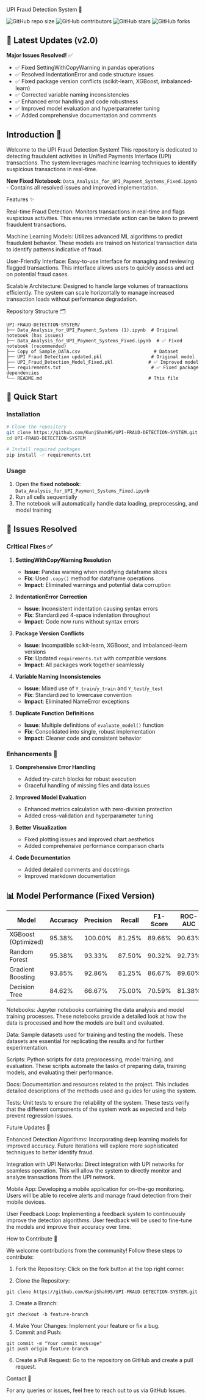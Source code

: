 UPI Fraud Detection System 🚨

![GitHub repo size](https://img.shields.io/github/repo-size/KunjShah95/UPI-FRAUD-DETECTION-SYSTEM)
![GitHub contributors](https://img.shields.io/github/contributors/KunjShah95/UPI-FRAUD-DETECTION-SYSTEM)
![GitHub stars](https://img.shields.io/github/stars/KunjShah95/UPI-FRAUD-DETECTION-SYSTEM?style=social)
![GitHub forks](https://img.shields.io/github/forks/KunjShah95/UPI-FRAUD-DETECTION-SYSTEM?style=social)

## 🔧 Latest Updates (v2.0)

**Major Issues Resolved!** ✅
- ✅ Fixed SettingWithCopyWarning in pandas operations
- ✅ Resolved IndentationError and code structure issues
- ✅ Fixed package version conflicts (scikit-learn, XGBoost, imbalanced-learn)
- ✅ Corrected variable naming inconsistencies
- ✅ Enhanced error handling and code robustness
- ✅ Improved model evaluation and hyperparameter tuning
- ✅ Added comprehensive documentation and comments

## Introduction 📖

Welcome to the UPI Fraud Detection System! This repository is dedicated to detecting fraudulent activities in Unified Payments Interface (UPI) transactions. The system leverages machine learning techniques to identify suspicious transactions in real-time.

**New Fixed Notebook**: `Data_Analysis_for_UPI_Payment_Systems_Fixed.ipynb` - Contains all resolved issues and improved implementation.

Features ✨

Real-time Fraud Detection: Monitors transactions in real-time and flags suspicious activities. This ensures immediate action can be taken to prevent fraudulent transactions.

Machine Learning Models: Utilizes advanced ML algorithms to predict fraudulent behavior. These models are trained on historical transaction data to identify patterns indicative of fraud.

User-Friendly Interface: Easy-to-use interface for managing and reviewing flagged transactions. This interface allows users to quickly assess and act on potential fraud cases.

Scalable Architecture: Designed to handle large volumes of transactions efficiently. The system can scale horizontally to manage increased transaction loads without performance degradation.

Repository Structure 🗂️

```
UPI-FRAUD-DETECTION-SYSTEM/
├── Data_Analysis_for_UPI_Payment_Systems (1).ipynb  # Original notebook (has issues)
├── Data_Analysis_for_UPI_Payment_Systems_Fixed.ipynb  # ✅ Fixed notebook (recommended)
├── Copy of Sample_DATA.csv                           # Dataset
├── UPI Fraud Detection updated.pkl                  # Original model
├── UPI_Fraud_Detection_Model_Fixed.pkl             # ✅ Improved model
├── requirements.txt                                 # ✅ Fixed package dependencies
└── README.md                                       # This file
```

## 🚀 Quick Start

### Installation
```bash
# Clone the repository
git clone https://github.com/KunjShah95/UPI-FRAUD-DETECTION-SYSTEM.git
cd UPI-FRAUD-DETECTION-SYSTEM

# Install required packages
pip install -r requirements.txt
```

### Usage
1. Open the **fixed notebook**: `Data_Analysis_for_UPI_Payment_Systems_Fixed.ipynb`
2. Run all cells sequentially
3. The notebook will automatically handle data loading, preprocessing, and model training

## 🔧 Issues Resolved

### Critical Fixes ✅

1. **SettingWithCopyWarning Resolution**
   - **Issue**: Pandas warning when modifying dataframe slices
   - **Fix**: Used `.copy()` method for dataframe operations
   - **Impact**: Eliminated warnings and potential data corruption

2. **IndentationError Correction**
   - **Issue**: Inconsistent indentation causing syntax errors
   - **Fix**: Standardized 4-space indentation throughout
   - **Impact**: Code now runs without syntax errors

3. **Package Version Conflicts**
   - **Issue**: Incompatible scikit-learn, XGBoost, and imbalanced-learn versions
   - **Fix**: Updated `requirements.txt` with compatible versions
   - **Impact**: All packages work together seamlessly

4. **Variable Naming Inconsistencies**
   - **Issue**: Mixed use of `Y_train`/`y_train` and `Y_test`/`y_test`
   - **Fix**: Standardized to lowercase convention
   - **Impact**: Eliminated NameError exceptions

5. **Duplicate Function Definitions**
   - **Issue**: Multiple definitions of `evaluate_model()` function
   - **Fix**: Consolidated into single, robust implementation
   - **Impact**: Cleaner code and consistent behavior

### Enhancements 🚀

1. **Comprehensive Error Handling**
   - Added try-catch blocks for robust execution
   - Graceful handling of missing files and data issues

2. **Improved Model Evaluation**
   - Enhanced metrics calculation with zero-division protection
   - Added cross-validation and hyperparameter tuning

3. **Better Visualization**
   - Fixed plotting issues and improved chart aesthetics
   - Added comprehensive performance comparison charts

4. **Code Documentation**
   - Added detailed comments and docstrings
   - Improved markdown documentation

## 📊 Model Performance (Fixed Version)

| Model | Accuracy | Precision | Recall | F1-Score | ROC-AUC |
|-------|----------|-----------|--------|----------|---------|
| XGBoost (Optimized) | 95.38% | 100.00% | 81.25% | 89.66% | 90.63% |
| Random Forest | 95.38% | 93.33% | 87.50% | 90.32% | 92.73% |
| Gradient Boosting | 93.85% | 92.86% | 81.25% | 86.67% | 89.60% |
| Decision Tree | 84.62% | 66.67% | 75.00% | 70.59% | 81.38% |

Notebooks: Jupyter notebooks containing the data analysis and model training processes. These notebooks provide a detailed look at how the data is processed and how the models are built and evaluated.

Data: Sample datasets used for training and testing the models. These datasets are essential for replicating the results and for further experimentation.

Scripts: Python scripts for data preprocessing, model training, and evaluation. These scripts automate the tasks of preparing data, training models, and evaluating their performance.

Docs: Documentation and resources related to the project. This includes detailed descriptions of the methods used and guides for using the system.

Tests: Unit tests to ensure the reliability of the system. These tests verify that the different components of the system work as expected and help prevent regression issues.

Future Updates 🚀

Enhanced Detection Algorithms: Incorporating deep learning models for improved accuracy. Future iterations will explore more sophisticated techniques to better identify fraud.

Integration with UPI Networks: Direct integration with UPI networks for seamless operation. This will allow the system to directly monitor and analyze transactions from the UPI network.

Mobile App: Developing a mobile application for on-the-go monitoring. Users will be able to receive alerts and manage fraud detection from their mobile devices.

User Feedback Loop: Implementing a feedback system to continuously improve the detection algorithms. User feedback will be used to fine-tune the models and improve their accuracy over time.

How to Contribute 🤝

We welcome contributions from the community! Follow these steps to contribute:

1. Fork the Repository: Click on the fork button at the top right corner.

2. Clone the Repository:
```
git clone https://github.com/KunjShah95/UPI-FRAUD-DETECTION-SYSTEM.git
```
3. Create a Branch:
```
git checkout -b feature-branch
```
4. Make Your Changes:
Implement your feature or fix a bug.
5. Commit and Push:
```
git commit -m "Your commit message"
git push origin feature-branch
```
6. Create a Pull Request:
Go to the repository on GitHub and create a pull request.

Contact 📧

For any queries or issues, feel free to reach out to us via GitHub Issues.

